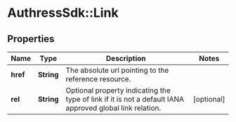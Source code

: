# AuthressSdk::Link

## Properties
Name | Type | Description | Notes
------------ | ------------- | ------------- | -------------
**href** | **String** | The absolute url pointing to the reference resource. | 
**rel** | **String** | Optional property indicating the type of link if it is not a default IANA approved global link relation. | [optional] 

